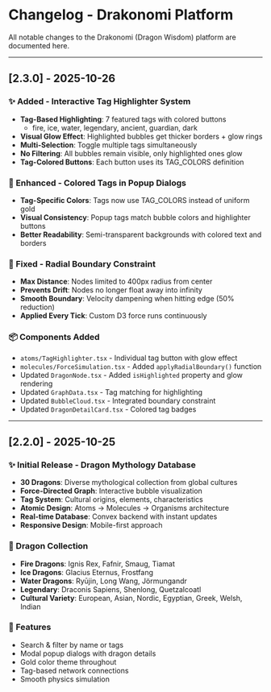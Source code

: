 # Changelog - Drakonomi Platform

All notable changes to the Drakonomi (Dragon Wisdom) platform are documented here.

---

## [2.3.0] - 2025-10-26

### ✨ Added - Interactive Tag Highlighter System
- **Tag-Based Highlighting**: 7 featured tags with colored buttons
  - fire, ice, water, legendary, ancient, guardian, dark
- **Visual Glow Effect**: Highlighted bubbles get thicker borders + glow rings
- **Multi-Selection**: Toggle multiple tags simultaneously
- **No Filtering**: All bubbles remain visible, only highlighted ones glow
- **Tag-Colored Buttons**: Each button uses its TAG_COLORS definition

### 🎨 Enhanced - Colored Tags in Popup Dialogs
- **Tag-Specific Colors**: Tags now use TAG_COLORS instead of uniform gold
- **Visual Consistency**: Popup tags match bubble colors and highlighter buttons
- **Better Readability**: Semi-transparent backgrounds with colored text and borders

### 🔧 Fixed - Radial Boundary Constraint
- **Max Distance**: Nodes limited to 400px radius from center
- **Prevents Drift**: Nodes no longer float away into infinity
- **Smooth Boundary**: Velocity dampening when hitting edge (50% reduction)
- **Applied Every Tick**: Custom D3 force runs continuously

### 📦 Components Added
- `atoms/TagHighlighter.tsx` - Individual tag button with glow effect
- `molecules/ForceSimulation.tsx` - Added `applyRadialBoundary()` function
- Updated `DragonNode.tsx` - Added `isHighlighted` property and glow rendering
- Updated `GraphData.tsx` - Tag matching for highlighting
- Updated `BubbleCloud.tsx` - Integrated boundary constraint
- Updated `DragonDetailCard.tsx` - Colored tag badges

---

## [2.2.0] - 2025-10-25

### ✨ Initial Release - Dragon Mythology Database
- **30 Dragons**: Diverse mythological collection from global cultures
- **Force-Directed Graph**: Interactive bubble visualization
- **Tag System**: Cultural origins, elements, characteristics
- **Atomic Design**: Atoms → Molecules → Organisms architecture
- **Real-time Database**: Convex backend with instant updates
- **Responsive Design**: Mobile-first approach

### 🐉 Dragon Collection
- **Fire Dragons**: Ignis Rex, Fafnir, Smaug, Tiamat
- **Ice Dragons**: Glacius Eternus, Frostfang
- **Water Dragons**: Ryūjin, Long Wang, Jörmungandr
- **Legendary**: Draconis Sapiens, Shenlong, Quetzalcoatl
- **Cultural Variety**: European, Asian, Nordic, Egyptian, Greek, Welsh, Indian

### 🎨 Features
- Search & filter by name or tags
- Modal popup dialogs with dragon details
- Gold color theme throughout
- Tag-based network connections
- Smooth physics simulation
